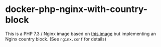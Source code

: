 # docker-php-nginx-with-country-block
 
This is a PHP 7.3 / Nginx image based on [this image](https://github.com/khromov/docker-php-nginx) but implementing an Nginx country block. (See `nginx.conf` for details)
